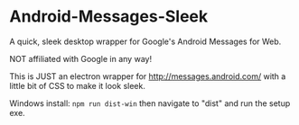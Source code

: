 # Android-Messages-Sleek
A quick, sleek desktop wrapper for Google's Android Messages for Web.

NOT affiliated with Google in any way!

This is JUST an electron wrapper for http://messages.android.com/ with a little bit of CSS to make it look sleek.

Windows install:
`npm run dist-win`
  then navigate to "dist" and run the setup exe.
